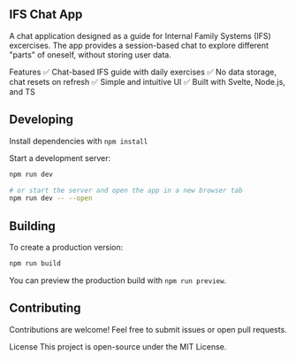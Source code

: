 ## IFS Chat App
A chat application designed as a guide for Internal Family Systems (IFS) excercises. The app provides a session-based chat to explore different "parts" of oneself, without storing user data.

Features
✅ Chat-based IFS guide with daily exercises
✅ No data storage, chat resets on refresh
✅ Simple and intuitive UI
✅ Built with Svelte, Node.js, and TS

## Developing

Install dependencies with `npm install`

Start a development server:
```bash
npm run dev

# or start the server and open the app in a new browser tab
npm run dev -- --open
```

## Building

To create a production version:

```bash
npm run build
```

You can preview the production build with `npm run preview`.

## Contributing
Contributions are welcome! Feel free to submit issues or open pull requests.

License
This project is open-source under the MIT License.
